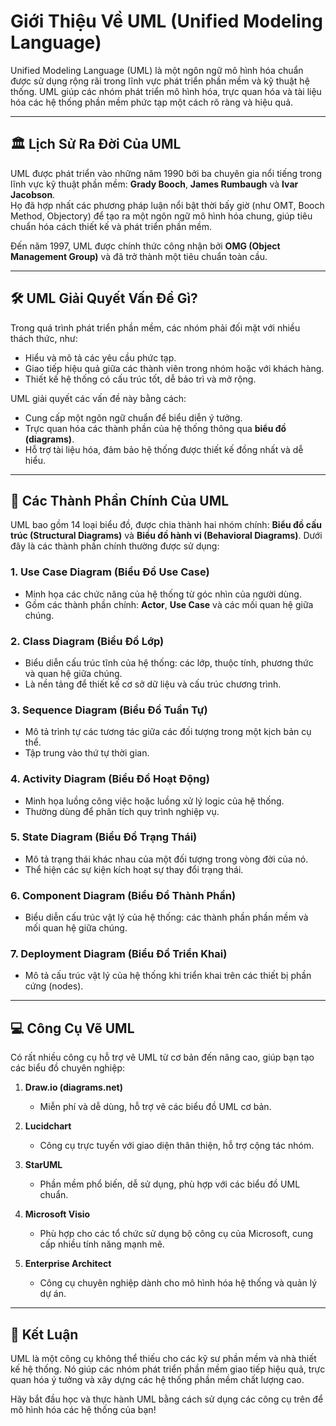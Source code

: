 # Giới Thiệu Về UML (Unified Modeling Language)

Unified Modeling Language (UML) là một ngôn ngữ mô hình hóa chuẩn được sử dụng rộng rãi trong lĩnh vực phát triển phần mềm và kỹ thuật hệ thống. UML giúp các nhóm phát triển mô hình hóa, trực quan hóa và tài liệu hóa các hệ thống phần mềm phức tạp một cách rõ ràng và hiệu quả.

---

## 🏛 **Lịch Sử Ra Đời Của UML**  

UML được phát triển vào những năm 1990 bởi ba chuyên gia nổi tiếng trong lĩnh vực kỹ thuật phần mềm: **Grady Booch**, **James Rumbaugh** và **Ivar Jacobson**.  
Họ đã hợp nhất các phương pháp luận nổi bật thời bấy giờ (như OMT, Booch Method, Objectory) để tạo ra một ngôn ngữ mô hình hóa chung, giúp tiêu chuẩn hóa cách thiết kế và phát triển phần mềm.  

Đến năm 1997, UML được chính thức công nhận bởi **OMG (Object Management Group)** và đã trở thành một tiêu chuẩn toàn cầu.

---

## 🛠 **UML Giải Quyết Vấn Đề Gì?**

Trong quá trình phát triển phần mềm, các nhóm phải đối mặt với nhiều thách thức, như:  
- Hiểu và mô tả các yêu cầu phức tạp.  
- Giao tiếp hiệu quả giữa các thành viên trong nhóm hoặc với khách hàng.  
- Thiết kế hệ thống có cấu trúc tốt, dễ bảo trì và mở rộng.  

UML giải quyết các vấn đề này bằng cách:  
- Cung cấp một ngôn ngữ chuẩn để biểu diễn ý tưởng.  
- Trực quan hóa các thành phần của hệ thống thông qua **biểu đồ (diagrams)**.  
- Hỗ trợ tài liệu hóa, đảm bảo hệ thống được thiết kế đồng nhất và dễ hiểu.  

---

## 📜 **Các Thành Phần Chính Của UML**

UML bao gồm 14 loại biểu đồ, được chia thành hai nhóm chính: **Biểu đồ cấu trúc (Structural Diagrams)** và **Biểu đồ hành vi (Behavioral Diagrams)**. Dưới đây là các thành phần chính thường được sử dụng:  

### **1. Use Case Diagram (Biểu Đồ Use Case)**  
- Minh họa các chức năng của hệ thống từ góc nhìn của người dùng.  
- Gồm các thành phần chính: **Actor**, **Use Case** và các mối quan hệ giữa chúng.  

### **2. Class Diagram (Biểu Đồ Lớp)**  
- Biểu diễn cấu trúc tĩnh của hệ thống: các lớp, thuộc tính, phương thức và quan hệ giữa chúng.  
- Là nền tảng để thiết kế cơ sở dữ liệu và cấu trúc chương trình.  

### **3. Sequence Diagram (Biểu Đồ Tuần Tự)**  
- Mô tả trình tự các tương tác giữa các đối tượng trong một kịch bản cụ thể.  
- Tập trung vào thứ tự thời gian.  

### **4. Activity Diagram (Biểu Đồ Hoạt Động)**  
- Minh họa luồng công việc hoặc luồng xử lý logic của hệ thống.  
- Thường dùng để phân tích quy trình nghiệp vụ.  

### **5. State Diagram (Biểu Đồ Trạng Thái)**  
- Mô tả trạng thái khác nhau của một đối tượng trong vòng đời của nó.  
- Thể hiện các sự kiện kích hoạt sự thay đổi trạng thái.  

### **6. Component Diagram (Biểu Đồ Thành Phần)**  
- Biểu diễn cấu trúc vật lý của hệ thống: các thành phần phần mềm và mối quan hệ giữa chúng.  

### **7. Deployment Diagram (Biểu Đồ Triển Khai)**  
- Mô tả cấu trúc vật lý của hệ thống khi triển khai trên các thiết bị phần cứng (nodes).  

---

## 💻 **Công Cụ Vẽ UML**  

Có rất nhiều công cụ hỗ trợ vẽ UML từ cơ bản đến nâng cao, giúp bạn tạo các biểu đồ chuyên nghiệp:  

1. **Draw.io (diagrams.net)**  
   - Miễn phí và dễ dùng, hỗ trợ vẽ các biểu đồ UML cơ bản. 

2. **Lucidchart**  
   - Công cụ trực tuyến với giao diện thân thiện, hỗ trợ cộng tác nhóm.  

3. **StarUML**  
   - Phần mềm phổ biến, dễ sử dụng, phù hợp với các biểu đồ UML chuẩn. 

4. **Microsoft Visio**  
   - Phù hợp cho các tổ chức sử dụng bộ công cụ của Microsoft, cung cấp nhiều tính năng mạnh mẽ.  

5. **Enterprise Architect**  
   - Công cụ chuyên nghiệp dành cho mô hình hóa hệ thống và quản lý dự án.  

---

## 🚀 **Kết Luận**

UML là một công cụ không thể thiếu cho các kỹ sư phần mềm và nhà thiết kế hệ thống. Nó giúp các nhóm phát triển phần mềm giao tiếp hiệu quả, trực quan hóa ý tưởng và xây dựng các hệ thống phần mềm chất lượng cao.  

Hãy bắt đầu học và thực hành UML bằng cách sử dụng các công cụ trên để mô hình hóa các hệ thống của bạn!  
